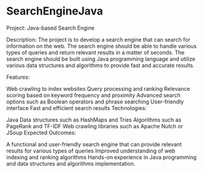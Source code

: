 # SearchEngineJava
Project: Java-based Search Engine

Description:
The project is to develop a search engine that can search for information on the web. The search engine should be able to handle various types of queries and return relevant results in a matter of seconds. The search engine should be built using Java programming language and utilize various data structures and algorithms to provide fast and accurate results.

Features:

Web crawling to index websites
Query processing and ranking
Relevance scoring based on keyword frequency and proximity
Advanced search options such as Boolean operators and phrase searching
User-friendly interface
Fast and efficient search results
Technologies:

Java
Data structures such as HashMaps and Tries
Algorithms such as PageRank and TF-IDF
Web crawling libraries such as Apache Nutch or JSoup
Expected Outcomes:

A functional and user-friendly search engine that can provide relevant results for various types of queries
Improved understanding of web indexing and ranking algorithms
Hands-on experience in Java programming and data structures and algorithms implementation.
